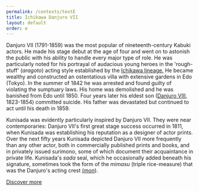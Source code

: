 ```yaml
---
permalink: /contexts/textE
title: Ichikawa Danjuro VII
layout: default
order: e
---
```

Danjuro VII (1791-1859) was the most popular of nineteenth-century Kabuki actors. He made his stage debut at the age of four and went on to astonish the public with his ability to handle every major type of role. He was particularly noted for his portrayal of audacious young heroes in the 'rough-stuff' (_aragoto_) acting style established by the [Ichikawa lineage.](/context/textD) He became wealthy and constructed an ostentatious villa with extensive gardens in Edo (Tokyo). In the summer of 1842 he was arrested and found guilty of violating the sumptuary laws. His home was demolished and he was banished from Edo until 1850. Four years later his eldest son ([Danjuro VIII](/exhibition/group-12), 1823-1854) committed suicide. His father was devastated but continued to act until his death in 1859.  

Kunisada was evidently particularly inspired by Danjuro VII. They were near contemporaries: Danjuro VII's first great stage success occurred in 1811, when Kunisada was establishing his reputation as a designer of actor prints. Over the next fifty years Kunisada depicted Danjuro VII more frequently than any other actor, both in commercially published prints and books, and in privately issued surimono, some of which document their acquaintance in private life. Kunisada's _sada_ seal, which he occasionally added beneath his signature, sometimes took the form of the _mimasu_
(triple rice-measure) that was the Danjuro's acting crest [(_mon_](/context/textD)).

[Discover more](/exhibition/group-8-part-3)
